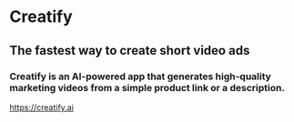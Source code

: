 # Creatify

## The fastest way to create short video ads

### Creatify is an AI-powered app that generates high-quality marketing videos from a simple product link or a description.

https://creatify.ai
